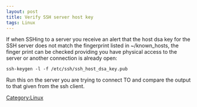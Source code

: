 ```yaml
---
layout: post 
title: Verify SSH server host key
tags: Linux
---
```


If when SSHing to a server you receive an alert that the host dsa key
for the SSH server does not match the fingerprint listed in
\~/known\_hosts, the finger print can be checked providing you have
physical access to the server or another connection is already open:

    ssh-keygen -l -f /etc/ssh/ssh_host_dsa_key.pub

Run this on the server you are trying to connect TO and compare the
output to that given from the ssh client.

[Category:Linux](Category:Linux "wikilink")

